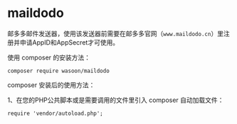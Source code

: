 # maildodo
邮多多邮件发送器，使用该发送器前需要在邮多多官网（`www.maildodo.cn`）里注册并申请AppID和AppSecret才可使用。

使用 composer 的安装方法：

`composer require wasoon/maildodo`

composer 安装后的使用方法：

1、在您的PHP公共脚本或是需要调用的文件里引入 composer 自动加载文件：

`require 'vendor/autoload.php';`